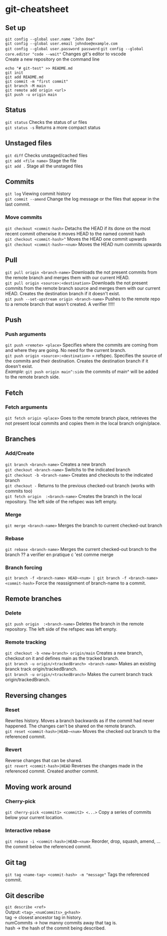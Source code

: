 # git-cheatsheet
## Set up 
`git config --global user.name "John Doe"`      
`git config --global user.email johndoe@example.com`     
`git config --global user.password password`
`git config --global core.editor "code --wait"` Changes git's editor to vscode   
Create a new repository on the command line
```
echo "# git-test" >> README.md
git init
git add README.md
git commit -m "first commit"
git branch -M main
git remote add origin <url>
git push -u origin main
```
## Status 
`git status` Checks the status of ur files    
`git status -s` Returns a more compact status    
## Unstaged files
`git diff` Checks unstaged/cached files    
`git add <file name>` Stage the file     
`git add .` Stage all the unstaged files    
## Commits 
`git log` Viewing commit history  
`git commit --amend` Change the log message or the files that appear in the last commit.    
### Move commits 
`git checkout <commit-hash>` Detachs the HEAD if its done on the most recent commit otherwise it moves HEAD to the named commit hash       
`git checkout <commit-hash>^` Moves the HEAD one commit upwards     
`git checkout <commit-hash>~<num>` Moves the HEAD num commits upwards    
## Pull 
`git pull origin <branch-name>` Downloads the not present commits from the remote branch and merges them with our current HEAD.    
`git pull origin <source>:<destination>` Downloads the not present commits from the remote branch source and merges them with our current HEAD. Creates the destination branch if it doesn't exist.    
`git push --set-upstream origin <branch-name>` Pushes to the remote repo to a remote branch that wasn't created. A verifier !!!!!    
## Push
### Push arguments
`git push <remote> <place>` Specifies where the commits are coming from and where they are going. No need for the current branch.   
`git push origin <source>:<destination>` = refspec. Specifies the source of the commits and their destination. Creates the destination branch if it doesn't exist.   
*Example*: `git push origin main^:side` the commits of main^ will be added to the remote branch side.  
## Fetch
### Fetch arguments
`git fetch origin <place>` Goes to the remote branch place, retrieves the not present local commits and copies them in the local branch origin/place.    
## Branches 
### Add/Create
`git branch <branch-name>` Creates a new branch    
`git checkout <branch-name>` Switchs to the indicated branch    
`git checkout -b <branch-name>` Creates and checkouts to the indicated branch    
`git checkout -` Returns to the previous checked-out branch (works with commits too)     
`git fetch origin  :<branch-name>` Creates the branch in the local repository. The left side of the refspec was left empty.   
### Merge
`git merge <branch-name>` Merges the branch to current checked-out branch    
### Rebase 
`git rebase <branch-name>` Merges the current checked-out branch to the branch ?? a verifier en pratique c 'est comme merge
### Branch forcing 
`git branch -f <branch-name> HEAD~<num> | git branch -f <branch-name> <commit-hash>` Force the reassignment of branch-name to a commit.     
## Remote branches
### Delete 
`git push origin  :<branch-name>` Deletes the branch in the remote repository. The left side of the refspec was left empty.   
### Remote tracking  
`git checkout -b <new-branch> origin/main` Creates a new branch, checkout on it and defines main as the tracked branch.   
`git branch -u origin/<trackedBranch> <branch-name>` Makes an existing branck track origin/trackedBranch.   
`git branch -u origin/<trackedBranch>` Makes the current branch track origin/trackedBranch.    
## Reversing changes 
### Reset 
Rewrites history. Moves a branch backwards as if the commit had never happened. The changes can't be shared on the remote branch.     
`git reset <commit-hash>|HEAD~<num>` Moves the checked out branch to the referenced commit. 
### Revert
Reverse changes that can be shared.     
`git revert <commit-hash>|HEAD` Reverses the changes made in the referenced commit. Created another commit. 
## Moving work around  
### Cherry-pick
`git cherry-pick <commit1> <commit2> <...>` Copy a series of commits below your current location.     
### Interactive rebase
`git rebase -i <commit-hash>|HEAD~<num>` Reorder, drop, squash, amend, ... the commit below the referenced commit.    
## Git tag
`git tag <name-tag> <commit-hash> -m "message"` Tags the referenced commit. 
## Git describe 
`git describe <ref>`    
Output: `<tag>_<numCommits>_g<hash>`     
tag -> closest ancestor tag in history.     
numCommits -> how manny commits away that tag is.     
hash -> the hash of the commit being described.   




